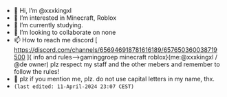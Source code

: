 - 👋 Hi, I’m @xxxkingxl
- 👀 I’m interested in Minecraft, Roblox
- 🌱 I’m currently studying.
- 💞️ I’m looking to collaborate on none
- 📫 How to reach me discord [ https://discord.com/channels/656946918781616189/657650360038719500 ]{ info and rules-->gaminggroep minecraft roblox}(me:@xxxkingxl / @de owner)
plz respect my staff and the other mebers and remember to follow the rules!
- 🔡 plz if you mention me, plz. do not use capital letters in my name, thx.
 - `(last edited: 11-April-2024 23:07 CEST)`
<!---
xxxkingxl/xxxkingxl is a ✨ special ✨ repository because its `README.md` (this file) appears on your GitHub profile.
You can click the Preview link to take a look at your changes.
--->
